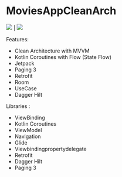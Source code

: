 # MoviesAppCleanArch


![](https://user-images.githubusercontent.com/33147153/186776147-2831df8e-86e8-4ca8-abb1-bcb12ead65f7.png)  | ![](https://user-images.githubusercontent.com/33147153/186775614-39888d34-eead-4b8c-b1a7-41d0619fe2fa.png)


Features:

- Clean Architecture with MVVM
- Kotlin Coroutines with Flow (State Flow)
- Jetpack
- Paging 3
- Retrofit
- Room
- UseCase
- Dagger Hilt

Libraries :

- ViewBinding
- Kotlin Coroutines
- ViewModel
- Navigation
- Glide
- Viewbindingpropertydelegate
- Retrofit
- Dagger Hilt
- Paging 3

